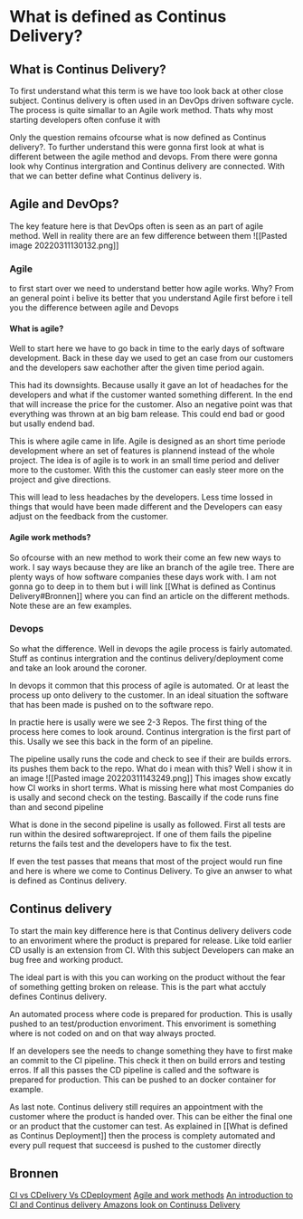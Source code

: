 # What is defined as Continus Delivery?

## What is Continus Delivery?
To first understand what this term is we have too look back at other close subject. Continus delivery is often used in an DevOps driven software cycle.  The process is quite simallar to an Agile work method. Thats why most starting developers often confuse it with

Only the question remains ofcourse what is now defined as Continus delivery?. To further understand this were gonna first look at what is different between the agile method and devops. From there were gonna look why Continus intergration and Continus delivery are connected. With that we can better define what Continus delivery is.

## Agile and DevOps? 
The key feature here is that DevOps often is seen as an part of agile method. Well in reality there are an few difference between them 
![[Pasted image 20220311130132.png]]

### Agile 
to first start over we need to understand better how agile works. Why? From an general point i belive its better that you understand Agile first before i tell you the difference between agile and Devops
 
 #### What is agile?
 Well to start here we have to go back in time to the early days of software development.  Back in these day we used to get an case from our customers and the developers saw eachother after the given time period again.
 
 This had its downsights. Because usally it gave an lot of headaches for the developers and what if the customer wanted something different. In the end that will increase the price for the customer. Also an negative point was that everything was thrown at an big bam release. This could end bad or good but usally endend bad.
 
 This is where agile came in life.  Agile is designed as an short time periode development where an set of features is plannend instead of the whole project.  The idea is of agile is to work in an small time period and deliver more to the customer. With this the customer can easly steer more on the project and give directions.
 
 This will lead to less headaches by the developers. Less time lossed in things that would have been made different and the Developers can easy adjust on the feedback from the customer.
 
 #### Agile work methods?
 So ofcourse with an new method to work their come an few new ways to work. I say ways because they are like an branch of the agile tree. There are plenty ways of how software companies these days work with. I am not gonna go to deep in to them but i will link [[What is defined as Continus Delivery#Bronnen]] where you can find an article on the different methods. Note these are an few examples.

### Devops
So what the difference. Well in devops the agile process is fairly automated. Stuff as continus intergration and the continus delivery/deployment come and take an look around the coroner. 

In devops it common that this process of agile is automated. Or at least the process up onto delivery to the customer. In an ideal situation the software that has been made is pushed on to the software repo.

In practie here is usally were we see 2-3 Repos. The first thing of the process here comes to look around. Continus intergration is the first part of this. Usally we see this back in the form of an pipeline. 

The pipeline usally runs the code and check to see if their are builds errors. its pushes them back to the repo. What do i mean with this? Well i show it in an image 
![[Pasted image 20220311143249.png]]
This images show excatly how CI works in short terms. What is missing here  what most Companies do is usally and second check on the testing. Bascailly if the code runs fine than and second pipeline 

What is done in the second pipeline is usally as followed. First all tests are run within the desired softwareproject. If one of them fails the pipeline returns the fails test and the developers  have to fix the test.

If even the test passes that means that most of the project would run fine and here is where we come to Continus Delivery.  To give an anwser to what is defined as Continus delivery. 

## Continus delivery
To start the main key difference here is that Continus delivery delivers code to an envoriment where the product is prepared for release. Like told earlier CD usally is an extension from CI. WIth this subject Developers can make an bug free and working product.

The ideal part is with this you can working on the product without the fear of something getting broken on release. This is the part what acctuly defines Continus delivery.

An automated process where code is prepared for production. This is usally pushed to an test/production envoriment. This envoriment is something where is not coded on and on that way always procted.

If an developers see the needs to change something they have to first make an commit to the CI pipeline. This check it then on build errors and testing erros. If all this passes the CD pipeline is called and the software is prepared for production. This can be pushed to an docker container for example.

As last note. Continus delivery still requires an appointment with the customer where the product is handed over. This can be either the final one or an product that the customer can test. As explained in [[What is defined as Continus Deployment]] then the process is complety automated and every pull request that succeesd is pushed to the customer directly 
## Bronnen
[CI vs CDelivery Vs CDeployment](https://www.atlassian.com/continuous-delivery/principles/continuous-integration-vs-delivery-vs-deployment)
[Agile and work methods](https://www.atlassian.com/agile)
[An introduction to CI and Continus delivery ](https://medium.com/@ranikamadurawe/continuous-integration-continuous-delivery-an-introduction-c7d40dfe9e06)
[Amazons look on Continuss Delivery](https://aws.amazon.com/devops/continuous-delivery/)




